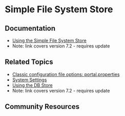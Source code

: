 # Simple File System Store

## Documentation

* [Using the Simple File System Store](https://portal.liferay.dev/docs/7-2/deploy/-/knowledge_base/d/using-the-simple-file-system-store)
* Note: link covers version 7.2 - requires update

## Related Topics

* [Classic configuration file options: portal.properties](https://docs.liferay.com/portal/7.3-latest/propertiesdoc/portal.properties.html)
* [System Settings](https://learn.liferay.com/dxp/7.x/en/system-administration/configuring-liferay/system-settings.html)
* [Using the DB Store](https://portal.liferay.dev/docs/7-2/deploy/-/knowledge_base/d/using-the-dbstore)
* Note: link covers version 7.2 - requires update

## Community Resources